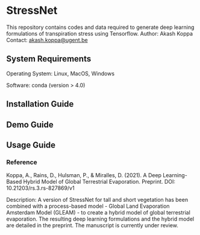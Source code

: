 # StressNet
This repository contains codes and data required to generate deep learning formulations of transpiration stress using Tensorflow. Author: Akash Koppa Contact: akash.koppa@ugent.be

## System Requirements

Operating System: Linux, MacOS, Windows

Software: conda (version > 4.0)

## Installation Guide


## Demo Guide

## Usage Guide

### Reference

Koppa, A., Rains, D., Hulsman, P., & Miralles, D. (2021). A Deep Learning-Based Hybrid Model of Global Terrestrial Evaporation. Preprint. DOI: 10.21203/rs.3.rs-827869/v1

Description: A version of StressNet for tall and short vegetation has been combined with a process-based model - Global Land Evaporation Amsterdam Model (GLEAM) - to create a hybrid model of global terrestrial evaporation. The resulting deep learning formulations and the hybrid model are detailed in the preprint. The manuscript is currently under review.
